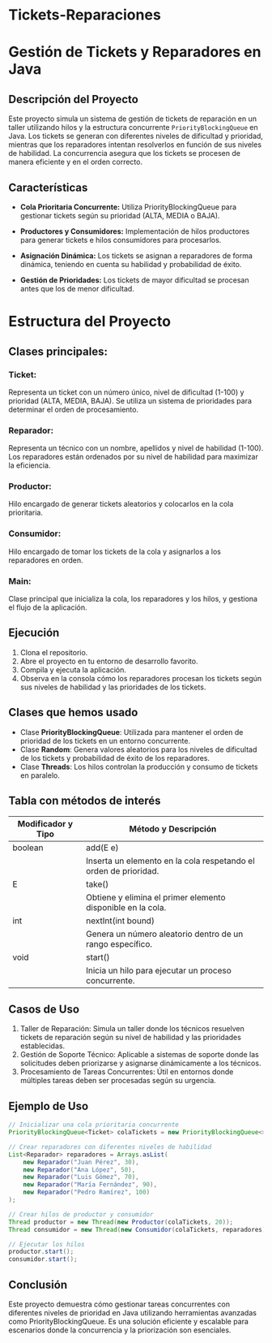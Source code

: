 # Tickets-Reparaciones

# Gestión de Tickets y Reparadores en Java
## Descripción del Proyecto

Este proyecto simula un sistema de gestión de tickets de reparación en un taller utilizando hilos y la estructura concurrente `PriorityBlockingQueue` en Java. Los tickets se generan con diferentes niveles de dificultad y prioridad, mientras que los reparadores intentan resolverlos en función de sus niveles de habilidad. La concurrencia asegura que los tickets se procesen de manera eficiente y en el orden correcto.

## Características

- **Cola Prioritaria Concurrente:** Utiliza PriorityBlockingQueue para gestionar tickets según su prioridad (ALTA, MEDIA o BAJA).

- **Productores y Consumidores:** Implementación de hilos productores para generar tickets e hilos consumidores para procesarlos.

- **Asignación Dinámica:** Los tickets se asignan a reparadores de forma dinámica, teniendo en cuenta su habilidad y probabilidad de éxito.

- **Gestión de Prioridades:** Los tickets de mayor dificultad se procesan antes que los de menor dificultad.

# Estructura del Proyecto

## Clases principales:

### Ticket:

Representa un ticket con un número único, nivel de dificultad (1-100) y prioridad (ALTA, MEDIA, BAJA).
Se utiliza un sistema de prioridades para determinar el orden de procesamiento.

### Reparador:

Representa un técnico con un nombre, apellidos y nivel de habilidad (1-100).
Los reparadores están ordenados por su nivel de habilidad para maximizar la eficiencia.

### Productor:

Hilo encargado de generar tickets aleatorios y colocarlos en la cola prioritaria.

### Consumidor:

Hilo encargado de tomar los tickets de la cola y asignarlos a los reparadores en orden.

### Main:

Clase principal que inicializa la cola, los reparadores y los hilos, y gestiona el flujo de la aplicación.

## Ejecución

1. Clona el repositorio.
2. Abre el proyecto en tu entorno de desarrollo favorito.
3. Compila y ejecuta la aplicación.
4. Observa en la consola cómo los reparadores procesan los tickets según sus niveles de habilidad y las prioridades de los tickets.

## Clases que hemos usado

- Clase **PriorityBlockingQueue**: Utilizada para mantener el orden de prioridad de los tickets en un entorno concurrente.
- Clase **Random**: Genera valores aleatorios para los niveles de dificultad de los tickets y probabilidad de éxito de los reparadores.
- Clase **Threads**: Los hilos controlan la producción y consumo de tickets en paralelo.

## Tabla con métodos de interés

| Modificador y Tipo         | Método y Descripción                                                                        |
| -------------------------- | ------------------------------------------------------------------------------------------- |
| boolean                    | add(E e)                                                                                   |
|                            | Inserta un elemento en la cola respetando el orden de prioridad.                           |
| E                          | take()                                                                                     |
|                            | Obtiene y elimina el primer elemento disponible en la cola.                                |
| int                        | nextInt(int bound)                                                                          |
|                            | Genera un número aleatorio dentro de un rango específico.                                  |
| void                       | start()                                                                                   |
|                            | Inicia un hilo para ejecutar un proceso concurrente.                                       |


## Casos de Uso

1. Taller de Reparación: Simula un taller donde los técnicos resuelven tickets de reparación según su nivel de habilidad y las prioridades establecidas.
2. Gestión de Soporte Técnico: Aplicable a sistemas de soporte donde las solicitudes deben priorizarse y asignarse dinámicamente a los técnicos.
3. Procesamiento de Tareas Concurrentes: Útil en entornos donde múltiples tareas deben ser procesadas según su urgencia.

## Ejemplo de Uso

```java
// Inicializar una cola prioritaria concurrente
PriorityBlockingQueue<Ticket> colaTickets = new PriorityBlockingQueue<>();

// Crear reparadores con diferentes niveles de habilidad
List<Reparador> reparadores = Arrays.asList(
    new Reparador("Juan Pérez", 30),
    new Reparador("Ana López", 50),
    new Reparador("Luis Gómez", 70),
    new Reparador("María Fernández", 90),
    new Reparador("Pedro Ramírez", 100)
);

// Crear hilos de productor y consumidor
Thread productor = new Thread(new Productor(colaTickets, 20));
Thread consumidor = new Thread(new Consumidor(colaTickets, reparadores));

// Ejecutar los hilos
productor.start();
consumidor.start();

```

## Conclusión

Este proyecto demuestra cómo gestionar tareas concurrentes con diferentes niveles de prioridad en Java utilizando herramientas avanzadas como PriorityBlockingQueue. Es una solución eficiente y escalable para escenarios donde la concurrencia y la priorización son esenciales.

